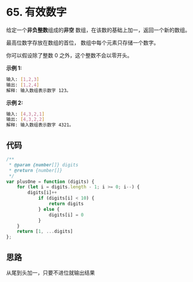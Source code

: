# 65. 有效数字

给定一个**非负整数**组成的**非空** 数组，在该数的基础上加一，返回一个新的数组。

最高位数字存放在数组的首位， 数组中每个元素只存储一个数字。

你可以假设除了整数 0 之外，这个整数不会以零开头。

**示例 1:**

```bash
输入: [1,2,3]
输出: [1,2,4]
解释: 输入数组表示数字 123。
```

**示例 2:**

```bash
输入: [4,3,2,1]
输出: [4,3,2,2]
解释: 输入数组表示数字 4321。
```

## 代码

```js
/**
 * @param {number[]} digits
 * @return {number[]}
 */
var plusOne = function (digits) {
    for (let i = digits.length - 1; i >= 0; i--) {
        digits[i]++
            if (digits[i] < 10) {
                return digits
            } else {
                digits[i] = 0
            }
    }
    return [1, ...digits]
};
```

## 思路

从尾到头加一，只要不进位就输出结果